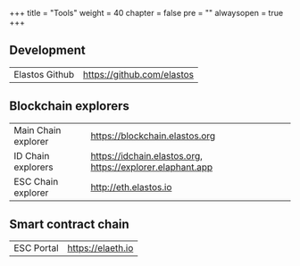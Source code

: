 +++
title = "Tools"
weight = 40
chapter = false
pre = ""
alwaysopen = true
+++

## Development

| | |
| --- | --- |
| Elastos Github | https://github.com/elastos |

## Blockchain explorers

| | |
| --- | --- |
| Main Chain explorer | https://blockchain.elastos.org |
| ID Chain explorers | https://idchain.elastos.org, https://explorer.elaphant.app |
| ESC Chain explorer | http://eth.elastos.io |

## Smart contract chain

| | |
| --- | --- |
| ESC Portal | https://elaeth.io |
